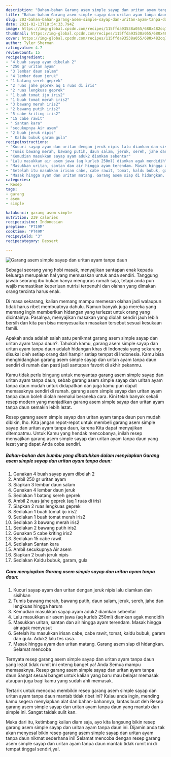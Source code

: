 ```yaml
---
description: "Bahan-bahan Garang asem simple sayap dan uritan ayam tanpa daun yang enak dan Mudah Dibuat"
title: "Bahan-bahan Garang asem simple sayap dan uritan ayam tanpa daun yang enak dan Mudah Dibuat"
slug: 203-bahan-bahan-garang-asem-simple-sayap-dan-uritan-ayam-tanpa-daun-yang-enak-dan-mudah-dibuat
date: 2021-02-13T18:54:33.794Z
image: https://img-global.cpcdn.com/recipes/115ffda93538a055/680x482cq70/garang-asem-simple-sayap-dan-uritan-ayam-tanpa-daun-foto-resep-utama.jpg
thumbnail: https://img-global.cpcdn.com/recipes/115ffda93538a055/680x482cq70/garang-asem-simple-sayap-dan-uritan-ayam-tanpa-daun-foto-resep-utama.jpg
cover: https://img-global.cpcdn.com/recipes/115ffda93538a055/680x482cq70/garang-asem-simple-sayap-dan-uritan-ayam-tanpa-daun-foto-resep-utama.jpg
author: Tyler Sherman
ratingvalue: 4.7
reviewcount: 15
recipeingredient:
- "4 buah sayap ayam dibelah 2"
- "250 gr uritan ayam"
- "3 lembar daun salam"
- "4 lembar daun jeruk"
- "1 batang sereh geprek"
- "2 ruas jahe geprek aq 1 ruas di iris"
- "2 ruas lengkuas geprek"
- "1 buah tomat ijo iris2"
- "1 buah tomat merah iris2"
- "3 bawang merah iris2"
- "2 bawang putih iris2"
- "5 cabe kriting iris2"
- "15 cabe rawit"
- " Santan kara"
- "secukupnya Air asem"
- "2 buah jeruk nipis"
- " Kaldu bubuk garam gula"
recipeinstructions:
- "Kucuri sayap ayam dan uritan dengan jeruk nipis lalu diamkan dan sisihkan"
- "Tumis bawang merah, bawang putih, daun salam, jeruk, sereh, jahe dan lengkuas hingga harum"
- "Kemudian masukkan sayap ayam aduk2 diamkan sebentar"
- "Lalu masukkan air asem jawa (aq kurleb 250ml) diamkan agak mendidih"
- "Masukkan uritan, santan dan air hingga ayam terendam. Masak hingga air agak menyusut"
- "Setelah itu masukkan irisan cabe, cabe rawit, tomat, kaldu bubuk, garam dan gula. Aduk2 lalu tes rasa."
- "Masak hingga ayam dan uritan matang. Garang asem siap di hidangkan. Selamat mencoba"
categories:
- Resep
tags:
- garang
- asem
- simple

katakunci: garang asem simple 
nutrition: 239 calories
recipecuisine: Indonesian
preptime: "PT19M"
cooktime: "PT49M"
recipeyield: "3"
recipecategory: Dessert

---
```



![Garang asem simple sayap dan uritan ayam tanpa daun](https://img-global.cpcdn.com/recipes/115ffda93538a055/680x482cq70/garang-asem-simple-sayap-dan-uritan-ayam-tanpa-daun-foto-resep-utama.jpg)

Sebagai seorang yang hobi masak, menyajikan santapan enak kepada keluarga merupakan hal yang memuaskan untuk anda sendiri. Tanggung jawab seorang ibu bukan hanya mengurus rumah saja, tetapi anda pun wajib memastikan keperluan nutrisi terpenuhi dan olahan yang dimakan orang tercinta harus enak.

Di masa  sekarang, kalian memang mampu memesan olahan jadi walaupun tidak harus ribet membuatnya dahulu. Namun banyak juga mereka yang memang ingin memberikan hidangan yang terlezat untuk orang yang dicintainya. Pasalnya, menyajikan masakan yang diolah sendiri jauh lebih bersih dan kita pun bisa menyesuaikan masakan tersebut sesuai kesukaan famili. 



Apakah anda adalah salah satu penikmat garang asem simple sayap dan uritan ayam tanpa daun?. Tahukah kamu, garang asem simple sayap dan uritan ayam tanpa daun adalah hidangan khas di Indonesia yang sekarang disukai oleh setiap orang dari hampir setiap tempat di Indonesia. Kamu bisa menghidangkan garang asem simple sayap dan uritan ayam tanpa daun sendiri di rumah dan pasti jadi santapan favorit di akhir pekanmu.

Kamu tidak perlu bingung untuk menyantap garang asem simple sayap dan uritan ayam tanpa daun, sebab garang asem simple sayap dan uritan ayam tanpa daun mudah untuk didapatkan dan juga kamu pun dapat memasaknya sendiri di rumah. garang asem simple sayap dan uritan ayam tanpa daun boleh diolah memalui beraneka cara. Kini telah banyak sekali resep modern yang menjadikan garang asem simple sayap dan uritan ayam tanpa daun semakin lebih lezat.

Resep garang asem simple sayap dan uritan ayam tanpa daun pun mudah dibikin, lho. Kita jangan repot-repot untuk membeli garang asem simple sayap dan uritan ayam tanpa daun, karena Kita dapat menyajikan ditempatmu. Untuk Kamu yang hendak mencobanya, inilah resep menyajikan garang asem simple sayap dan uritan ayam tanpa daun yang lezat yang dapat Anda coba sendiri.

<!--inarticleads1-->

##### Bahan-bahan dan bumbu yang dibutuhkan dalam menyiapkan Garang asem simple sayap dan uritan ayam tanpa daun:

1. Gunakan 4 buah sayap ayam dibelah 2
1. Ambil 250 gr uritan ayam
1. Siapkan 3 lembar daun salam
1. Gunakan 4 lembar daun jeruk
1. Sediakan 1 batang sereh geprek
1. Ambil 2 ruas jahe geprek (aq 1 ruas di iris)
1. Siapkan 2 ruas lengkuas geprek
1. Sediakan 1 buah tomat ijo iris2
1. Sediakan 1 buah tomat merah iris2
1. Sediakan 3 bawang merah iris2
1. Sediakan 2 bawang putih iris2
1. Gunakan 5 cabe kriting iris2
1. Sediakan 15 cabe rawit
1. Sediakan  Santan kara
1. Ambil secukupnya Air asem
1. Siapkan 2 buah jeruk nipis
1. Sediakan  Kaldu bubuk, garam, gula




<!--inarticleads2-->

##### Cara menyiapkan Garang asem simple sayap dan uritan ayam tanpa daun:

1. Kucuri sayap ayam dan uritan dengan jeruk nipis lalu diamkan dan sisihkan
1. Tumis bawang merah, bawang putih, daun salam, jeruk, sereh, jahe dan lengkuas hingga harum
1. Kemudian masukkan sayap ayam aduk2 diamkan sebentar
1. Lalu masukkan air asem jawa (aq kurleb 250ml) diamkan agak mendidih
1. Masukkan uritan, santan dan air hingga ayam terendam. Masak hingga air agak menyusut
1. Setelah itu masukkan irisan cabe, cabe rawit, tomat, kaldu bubuk, garam dan gula. Aduk2 lalu tes rasa.
1. Masak hingga ayam dan uritan matang. Garang asem siap di hidangkan. Selamat mencoba




Ternyata resep garang asem simple sayap dan uritan ayam tanpa daun yang lezat tidak rumit ini enteng banget ya! Anda Semua mampu memasaknya. Resep garang asem simple sayap dan uritan ayam tanpa daun Sangat sesuai banget untuk kalian yang baru mau belajar memasak ataupun juga bagi kamu yang sudah ahli memasak.

Tertarik untuk mencoba membikin resep garang asem simple sayap dan uritan ayam tanpa daun mantab tidak ribet ini? Kalau anda ingin, mending kamu segera menyiapkan alat dan bahan-bahannya, lantas buat deh Resep garang asem simple sayap dan uritan ayam tanpa daun yang mantab dan simple ini. Sangat taidak sulit kan. 

Maka dari itu, ketimbang kalian diam saja, ayo kita langsung bikin resep garang asem simple sayap dan uritan ayam tanpa daun ini. Dijamin anda tak akan menyesal bikin resep garang asem simple sayap dan uritan ayam tanpa daun nikmat sederhana ini! Selamat mencoba dengan resep garang asem simple sayap dan uritan ayam tanpa daun mantab tidak rumit ini di tempat tinggal sendiri,ya!.

